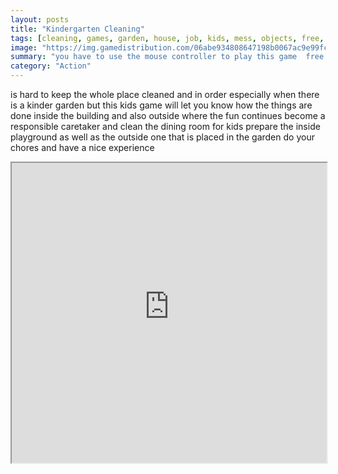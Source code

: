 ```yaml
---
layout: posts
title: "Kindergarten Cleaning"
tags: [cleaning, games, garden, house, job, kids, mess, objects, free, online, games, oyna, game, free, games, play, play, games]
image: "https://img.gamedistribution.com/06abe934808647198b0067ac9e99fcd3.jpg"
summary: "you have to use the mouse controller to play this game  free online games oyna game free games play play games"
category: "Action"
---
```


is hard to keep the whole place cleaned and in order especially when there is a kinder garden but this kids game will let you know how the things are done inside the building and also outside where the fun continues become a responsible caretaker and clean the dining room for kids prepare the inside playground as well as the outside one that is placed in the garden do your chores and have a nice experience

<iframe width="100%" height="480px;" src="https://flash.gamedistribution.com?game=06abe934808647198b0067ac9e99fcd3"></iframe>